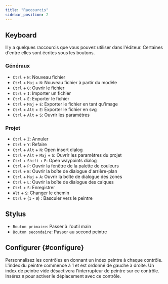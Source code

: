 ```yaml
---
title: "Raccourcis"
sidebar_position: 2
---
```



## Keyboard

Il y a quelques raccourcis que vous pouvez utiliser dans l'éditeur. Certaines d'entre elles sont écrites sous les boutons.

### Généraux

* `Ctrl` + `N`: Nouveau fichier
* `Ctrl` + `Maj` + `N`: Nouveau fichier à partir du modèle
* `Ctrl` + `O`: Ouvrir le fichier
* `Ctrl` + `I`: Importer un fichier
* `Ctrl` + `E`: Exporter le fichier
* `Ctrl` + `Maj` + `E`: Exporter le fichier en tant qu'image
* `Ctrl` + `Alt` + `E`: Exporter le fichier en svg
* `Ctrl` + `Alt` + `S`: Ouvrir les paramètres

### Projet

* `Ctrl` + `Z`: Annuler
* `Ctrl` + `Y`: Refaire
* `Ctrl` + `Alt` + `N`: Open insert dialog
* `Ctrl` + `Alt` + `Maj` + `S`: Ouvrir les paramètres du projet
* `Ctrl` + `Shift` + `P`: Open waypoints dialog
* `Ctrl` + `P`: Ouvrir la fenêtre de la palette de couleurs
* `Ctrl` + `B`: Ouvrir la boîte de dialogue d'arrière-plan
* `Ctrl` + `Maj` + `A`: Ouvrir la boîte de dialogue des zones
* `Ctrl` + `L`: Ouvrir la boîte de dialogue des calques
* `Ctrl` + `S`: Enregistrer
* `Alt` + `S`: Changer le chemin
* `Ctrl` + (`1` - `0`) : Basculer vers le peintre

## Stylus

* `Bouton primaire`: Passer à l'outil main
* `Bouton secondaire`: Passer au second peintre

## Configurer {#configure}

Personnalisez les contrôles en donnant un index peintre à chaque contrôle. L'index du peintre commence à 1 et est ordonné de gauche à droite. Un index de peintre vide désactivera l'interrupteur de peintre sur ce contrôle. Insérez `0` pour activer le déplacement avec ce contrôle.

